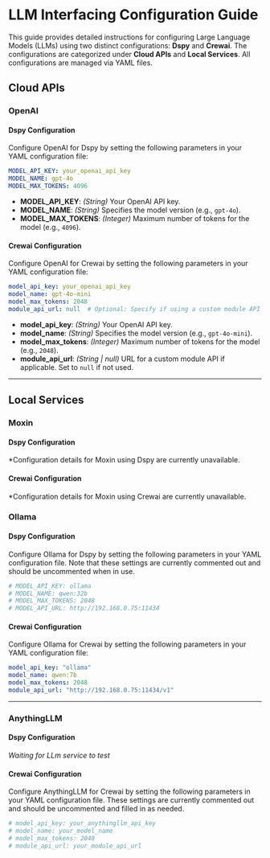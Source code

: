 # LLM Interfacing Configuration Guide

This guide provides detailed instructions for configuring Large Language Models (LLMs) using two distinct configurations: **Dspy** and **Crewai**. The configurations are categorized under **Cloud APIs** and **Local Services**. All configurations are managed via YAML files.


## Cloud APIs

### OpenAI

#### Dspy Configuration

Configure OpenAI for Dspy by setting the following parameters in your YAML configuration file:

```yaml
MODEL_API_KEY: your_openai_api_key
MODEL_NAME: gpt-4o
MODEL_MAX_TOKENS: 4096
```

- **MODEL_API_KEY**: *(String)* Your OpenAI API key.
- **MODEL_NAME**: *(String)* Specifies the model version (e.g., `gpt-4o`).
- **MODEL_MAX_TOKENS**: *(Integer)* Maximum number of tokens for the model (e.g., `4096`).

#### Crewai Configuration

Configure OpenAI for Crewai by setting the following parameters in your YAML configuration file:

```yaml
model_api_key: your_openai_api_key
model_name: gpt-4o-mini
model_max_tokens: 2048
module_api_url: null  # Optional: Specify if using a custom module API
```

- **model_api_key**: *(String)* Your OpenAI API key.
- **model_name**: *(String)* Specifies the model version (e.g., `gpt-4o-mini`).
- **model_max_tokens**: *(Integer)* Maximum number of tokens for the model (e.g., `2048`).
- **module_api_url**: *(String | null)* URL for a custom module API if applicable. Set to `null` if not used.

---


## Local Services

### Moxin

#### Dspy Configuration

*Configuration details for Moxin using Dspy are currently unavailable.



#### Crewai Configuration

*Configuration details for Moxin using Crewai are currently unavailable.




### Ollama

#### Dspy Configuration

Configure Ollama for Dspy by setting the following parameters in your YAML configuration file. Note that these settings are currently commented out and should be uncommented when in use.

```yaml
# MODEL_API_KEY: ollama
# MODEL_NAME: qwen:32b
# MODEL_MAX_TOKENS: 2048
# MODEL_API_URL: http://192.168.0.75:11434
```

#### Crewai Configuration

Configure Ollama for Crewai by setting the following parameters in your YAML configuration file:

```yaml
model_api_key: "ollama"
model_name: qwen:7b
model_max_tokens: 2048
module_api_url: "http://192.168.0.75:11434/v1"
```

---

### AnythingLLM

#### Dspy Configuration

*Waiting for LLm service to test*


#### Crewai Configuration

Configure AnythingLLM for Crewai by setting the following parameters in your YAML configuration file. These settings are currently commented out and should be uncommented and filled in as needed.

```yaml
# model_api_key: your_anythingllm_api_key
# model_name: your_model_name
# model_max_tokens: 2048
# module_api_url: your_module_api_url
```





